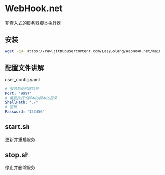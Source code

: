 # WebHook.net

非嵌入式的服务器脚本执行器

## 安装

```bash
wget -qO- https://raw.githubusercontent.com/EasyGolang/WebHook.net/main/_shell/install_webhook.sh | bash
```

## 配置文件讲解

user_config.yaml

```yaml
# 服务启动的端口号
Port: "9999"
# 需要执行的脚本的脚本的目录
ShellPath: "./"
# 密码
Password: "123456"
```

## start.sh

更新并重启服务

## stop.sh

停止并删除服务

